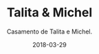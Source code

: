 ---
title: Talita & Michel
subtitle: "Casamento de Talita e Michel."
layout: default
modal-id: 32
date: 2018-03-29
img: "talita_michel-893x272.jpg"
thumbnail: "talita_michel-893x272.jpg"
alt: image-alt
project-date: April 2014
client: Start Bootstrap
category: Web Development
description: "

Casamento de Talita e Michel.

"

---